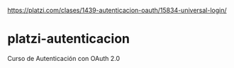 https://platzi.com/clases/1439-autenticacion-oauth/15834-universal-login/

# platzi-autenticacion
Curso de Autenticación con OAuth 2.0
